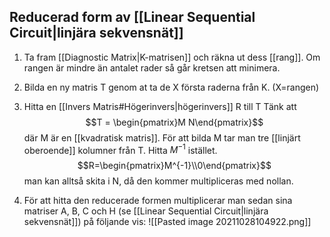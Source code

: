 
## Reducerad form av [[Linear Sequential Circuit|linjära sekvensnät]]
1. Ta fram [[Diagnostic Matrix|K-matrisen]] och räkna ut dess [[rang]]. Om rangen är mindre än antalet rader så går kretsen att minimera. 

2. Bilda en ny matris T genom at ta de X första raderna från K.  (X=rangen) 

3. Hitta en [[Invers Matris#Högerinvers|högerinvers]] R till T
Tänk att $$T = \begin{pmatrix}M N\end{pmatrix}$$ där M är en [[kvadratisk matris]]. För att bilda M tar man tre [[linjärt oberoende]] kolumner från T. Hitta $M^{-1}$ istället. 
$$R=\begin{pmatrix}M^{-1}\\0\end{pmatrix}$$
man kan alltså skita i N, då den kommer multipliceras med nollan.

4. För att hitta den reducerade formen multiplicerar man sedan sina matriser A, B, C och H (se [[Linear Sequential Circuit|linjära sekvensnät]]) på följande vis:
![[Pasted image 20211028104922.png]]